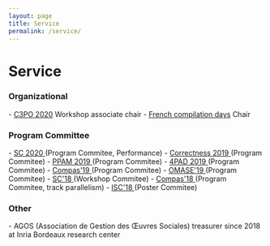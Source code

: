 ```yaml
---
layout: page
title: Service
permalink: /service/
---
```


# Service


<div class="panel panel-info" markdown="1">
  <div class="panel-heading">
    <h3 class="panel-title">Organizational</h3>
  </div>
  <div class="panel-body">
<td markdown="1">
- <a href="https://c3po-workshop.github.io/index" target="_blank"> C3PO 2020</a> Workshop associate chair
- <a href="http://compilfr.ens-lyon.fr/quatorzieme-rencontre-compilation/" target="_blank"> French compilation days</a> Chair
</td>
  </div>
</div>



<div class="panel panel-info" markdown="1">
  <div class="panel-heading">
    <h3 class="panel-title">Program Committee</h3>
  </div>
  <div class="panel-body">
<td markdown="1">
- <a href="https://sc20.supercomputing.org" target="_blank"> SC 2020 </a> (Program Commitee, Performance)
- <a href="https://correctness-workshop.github.io/2019/" target="_blank"> Correctness 2019 </a> (Program Commitee)
- <a href="https://www.ppam.pl" target="_blank"> PPAM 2019 </a> (Program Commitee)
- <a href="http://hpcs2019.cisedu.info/2-conference/symposia/symp05-4pad" target="_blank"> 4PAD 2019 </a> (Program Commitee)
- <a href="https://2019.compas-conference.fr" target="_blank"> Compas'19 </a> (Program Commitee)
- <a href="https://omasew.github.io" target="_blank"> OMASE'19 </a> (Program Commitee)
- <a href="https://sc18.supercomputing.org" target="_blank"> SC'18 </a> (Workshop Commitee)
- <a href="http://2018.compas-conference.fr/#" target="_blank"> Compas'18 </a> (Program Commitee, track parallelism)
- <a href="https://www.isc-hpc.com" target="_blank"> ISC'18 </a> (Poster Commitee)
</td>
  </div>
</div>

<div class="panel panel-info" markdown="1">
  <div class="panel-heading">
    <h3 class="panel-title">Other</h3>
  </div>
  <div class="panel-body">
<td markdown="1">
- AGOS (Association de Gestion des Œuvres Sociales) treasurer since 2018 at Inria Bordeaux research center 
</td>
  </div>
</div>
